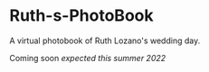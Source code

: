 # Ruth-s-PhotoBook
A virtual photobook of Ruth Lozano's wedding day.

Coming soon *expected this summer 2022*